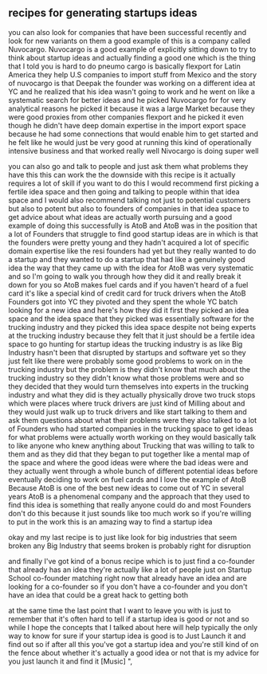 ## recipes for generating startups ideas



you can also look for companies that have been successful recently and look for new variants on them a good example of this is a company called Nuvocargo. Nuvocargo is a good example of explicitly sitting down to try to think about startup ideas and actually finding a good one which is the thing that I told you is hard to do pneumo cargo is basically flexport for Latin America they help U.S companies to import stuff from Mexico and the story of nuvocargo is that Deepak the founder was working on a different idea at YC and he realized that his idea wasn't going to work and he went on like a systematic search for better ideas and he picked Nuvocargo for for very analytical reasons he picked it because it was a large Market because they were good proxies from other companies flexport and he picked it even though he didn't have deep domain expertise in the import export space because he had some connections that would enable him to get started and he felt like he would just be very good at running this kind of operationally intensive business and that worked really well Nivocargo is doing super well 

you can also go and talk to people and just ask them what problems they have this this can work the the downside with this recipe is it actually requires a lot of skill if you want to do this I would recommend first picking a fertile idea space and then going and talking to people within that idea space and I would also recommend talking not just to potential customers but also to potent but also to founders of companies in that idea space to get advice about what ideas are actually worth pursuing and a good example of doing this successfully is AtoB and AtoB was in the position that a lot of Founders that struggle to find good startup ideas are in which is that the founders were pretty young and they hadn't acquired a lot of specific domain expertise like the resi founders had yet but they really wanted to do a startup and they wanted to do a startup that had like a genuinely good idea the way that they came up with the idea for AtoB was very systematic and so I'm going to walk you through how they did it and really break it down for you so AtoB makes fuel cards and if you haven't heard of a fuel card it's like a special kind of credit card for truck drivers when the AtoB Founders got into YC they pivoted and they spent the whole YC batch looking for a new idea and here's how they did it first they picked an idea space and the idea space that they picked was essentially software for the trucking industry and they picked this idea space despite not being experts at the trucking industry because they felt that it just should be a fertile idea space to go hunting for startup ideas the trucking industry is as like Big Industry hasn't been that disrupted by startups and software yet so they just felt like there were probably some good problems to work on in the trucking industry but the problem is they didn't know that much about the trucking industry so they didn't know what those problems were and so they decided that they would turn themselves into experts in the trucking industry and what they did is they actually physically drove two truck stops which were places where truck drivers are just kind of Milling about and they would just walk up to truck drivers and like start talking to them and ask them questions about what their problems were they also talked to a lot of Founders who had started companies in the trucking space to get ideas for what problems were actually worth working on they would basically talk to like anyone who knew anything about Trucking that was willing to talk to them and as they did that they began to put together like a mental map of the space and where the good ideas were where the bad ideas were and they actually went through a whole bunch of different potential ideas before eventually deciding to work on fuel cards and I love the example of AtoB Because AtoB is one of the best new ideas to come out of YC in several years AtoB is a phenomenal company and the approach that they used to find this idea is something that really anyone could do and most Founders don't do this because it just sounds like too much work so if you're willing to put in the work this is an amazing way to find a startup idea 

okay and my last recipe is to just like look for big industries that seem broken any Big Industry that seems broken is probably right for disruption 

and finally I've got kind of a bonus recipe which is to just find a co-founder that already has an idea they're actually like a lot of people just on Startup School co-founder matching right now that already have an idea and are looking for a co-founder so if you don't have a co-founder and you don't have an idea that could be a great hack to getting both 

at the same time the last point that I want to leave you with is just to remember that it's often hard to tell if a startup idea is good or not and so while I hope the concepts that I talked about here will help typically the only way to know for sure if your startup idea is good is to Just Launch it and find out so if after all this you've got a startup idea and you're still kind of on the fence about whether it's actually a good idea or not that is my advice for you just launch it and find it [Music] ",